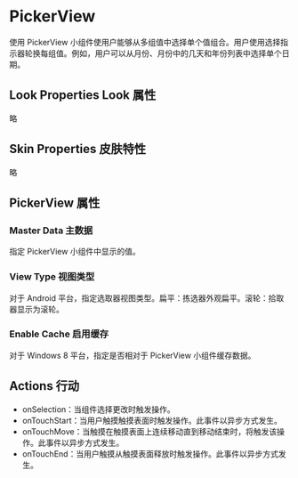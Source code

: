 # PickerView
使用 PickerView 小组件使用户能够从多组值中选择单个值组合。用户使用选择指示器轮换每组值。例如，用户可以从月份、月份中的几天和年份列表中选择单个日期。

## Look Properties Look 属性
略

## Skin Properties 皮肤特性
略

## PickerView 属性
### Master Data 主数据
指定 PickerView 小组件中显示的值。

### View Type 视图类型
对于 Android 平台，指定选取器视图类型。扁平：拣选器外观扁平。滚轮：拾取器显示为滚轮。

### Enable Cache 启用缓存
对于 Windows 8 平台，指定是否相对于 PickerView 小组件缓存数据。

## Actions 行动
* onSelection：当组件选择更改时触发操作。
* onTouchStart：当用户触摸触摸表面时触发操作。此事件以异步方式发生。
* onTouchMove：当触摸在触摸表面上连续移动直到移动结束时，将触发该操作。此事件以异步方式发生。
* onTouchEnd：当用户触摸从触摸表面释放时触发操作。此事件以异步方式发生。